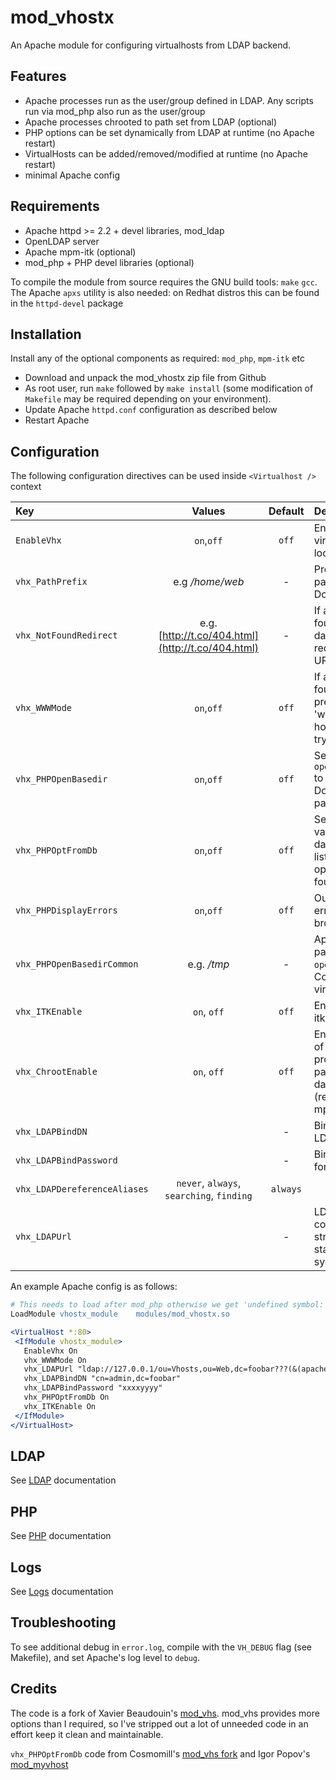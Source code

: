 mod_vhostx
==========

An Apache module for configuring virtualhosts from LDAP backend.

Features
--------
* Apache processes run as the user/group defined in LDAP. Any scripts run via mod_php also run as the user/group
* Apache processes chrooted to path set from LDAP (optional)
* PHP options can be set dynamically from LDAP at runtime (no Apache restart)
* VirtualHosts can be added/removed/modified at runtime (no Apache restart)
* minimal Apache config 

Requirements
------------
* Apache httpd >= 2.2 + devel libraries, mod_ldap
* OpenLDAP server
* Apache mpm-itk (optional)
* mod_php + PHP devel libraries (optional)

To compile the module from source requires the GNU build tools: `make` `gcc`. 
The Apache `apxs` utility is also needed: on Redhat distros this can be found in the `httpd-devel` package

Installation
------------
Install any of the optional components as required: `mod_php`, `mpm-itk` etc

* Download and unpack the mod_vhostx zip file from Github
* As root user, run `make` followed by `make install` (some modification of `Makefile` may be required depending on your environment).
* Update Apache `httpd.conf` configuration as described below
* Restart Apache


Configuration
-------------
The following configuration directives can be used inside `<Virtualhost />` context

Key | Values | Default | Description
:--- | :---: | :---: | :---
`EnableVhx`     | `on`,`off` | `off`   | Enable virtualhost lookups
`vhx_PathPrefix`| e.g _/home/web_     | - | Prepend this path to DocumentRoot
`vhx_NotFoundRedirect` | e.g. [http://t.co/404.html](http://t.co/404.html) | - | If a host is not found in the database redirect to this URL
`vhx_WWWMode` | `on`,`off` | `off` | If a host is not found, prepend 'www.' to the hostname and try again
`vhx_PHPOpenBasedir` | `on`,`off` | `off` | Set PHP `open_basedir` to include DocumentRoot path
`vhx_PHPOptFromDb` | `on`,`off` | `off` | Set PHP `ini` values from database. A list of valid options can be found [here](http://www.php.net/manual/en/ini.list.php)
`vhx_PHPDisplayErrors` | `on`,`off` | `off` | Output PHP errors to browser.
`vhx_PHPOpenBasedirCommon` | e.g. _/tmp_ | - | Append this path to `open_basedir`. Common to all virtualhosts
`vhx_ITKEnable` | `on`, `off` | `off` | Enable mpm-itk support 
`vhx_ChrootEnable` | `on`, `off` | `off` | Enable chroot of Apache process using path from database (requires mpm-itk)
`vhx_LDAPBindDN` |  | - | Bind DN for LDAP user
`vhx_LDAPBindPassword` |  | - | Bind Password for LDAP user
`vhx_LDAPDereferenceAliases` | `never`, `always`, `searching`, `finding` | `always` | 
`vhx_LDAPUrl` |  | - | LDAP Server connection string. Uses standard URL syntax

An example Apache config is as follows:

```apache
# This needs to load after mod_php otherwise we get 'undefined symbol: zend_alter_ini_entry' 
LoadModule vhostx_module    modules/mod_vhostx.so

<VirtualHost *:80>
 <IfModule vhostx_module>
   EnableVhx On
   vhx_WWWMode On
   vhx_LDAPUrl "ldap://127.0.0.1/ou=Vhosts,ou=Web,dc=foobar???(&(apacheVhostEnabled=yes)(objectClass=apacheConfig))"
   vhx_LDAPBindDN "cn=admin,dc=foobar"
   vhx_LDAPBindPassword "xxxxyyyy"
   vhx_PHPOptFromDb On
   vhx_ITKEnable On
 </IfModule>
</VirtualHost>
```


 
LDAP
----
See [LDAP](https://github.com/porjo/mod_vhostx/blob/master/LDAP.md) documentation

PHP
----
See [PHP](https://github.com/porjo/mod_vhostx/blob/master/PHP.md) documentation

Logs
----
See [Logs](https://github.com/porjo/mod_vhostx/blob/master/LOGS.md) documentation

Troubleshooting
---------------
To see additional debug in `error.log`, compile with the `VH_DEBUG` flag (see Makefile), and set Apache's log level to `debug`.

Credits
--------
The code is a fork of Xavier Beaudouin's [mod_vhs](http://openvisp.fr/doku/doku.php?id=mod_vhs:intro). mod_vhs provides more options than I required, so I've stripped out a lot of unneeded code in an effort keep it clean and maintainable.

`vhx_PHPOptFromDb` code from Cosmomill's [mod_vhs fork](https://bitbucket.org/cosmomill/mod_vhs) and Igor Popov's [mod_myvhost](http://code.google.com/p/mod-myvhost/)
